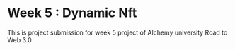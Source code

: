 # Week 5 : Dynamic Nft 

This is project submission for week 5 project of Alchemy university Road to Web 3.0